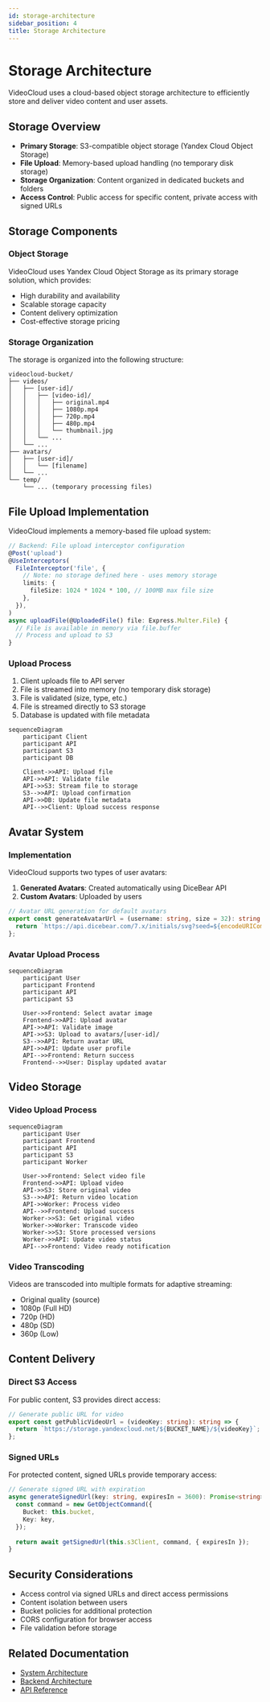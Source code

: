 ```yaml
---
id: storage-architecture
sidebar_position: 4
title: Storage Architecture
---
```


# Storage Architecture

VideoCloud uses a cloud-based object storage architecture to efficiently store and deliver video content and user assets.

## Storage Overview

- **Primary Storage**: S3-compatible object storage (Yandex Cloud Object Storage)
- **File Upload**: Memory-based upload handling (no temporary disk storage)
- **Storage Organization**: Content organized in dedicated buckets and folders
- **Access Control**: Public access for specific content, private access with signed URLs

## Storage Components

### Object Storage

VideoCloud uses Yandex Cloud Object Storage as its primary storage solution, which provides:

- High durability and availability
- Scalable storage capacity
- Content delivery optimization
- Cost-effective storage pricing

### Storage Organization

The storage is organized into the following structure:

```
videocloud-bucket/
├── videos/
│   ├── [user-id]/
│   │   ├── [video-id]/
│   │   │   ├── original.mp4
│   │   │   ├── 1080p.mp4
│   │   │   ├── 720p.mp4
│   │   │   ├── 480p.mp4
│   │   │   └── thumbnail.jpg
│   │   └── ...
│   └── ...
├── avatars/
│   ├── [user-id]/
│   │   └── [filename]
│   └── ...
└── temp/
    └── ... (temporary processing files)
```

## File Upload Implementation

VideoCloud implements a memory-based file upload system:

```typescript
// Backend: File upload interceptor configuration
@Post('upload')
@UseInterceptors(
  FileInterceptor('file', {
    // Note: no storage defined here - uses memory storage
    limits: {
      fileSize: 1024 * 1024 * 100, // 100MB max file size
    },
  }),
)
async uploadFile(@UploadedFile() file: Express.Multer.File) {
  // File is available in memory via file.buffer
  // Process and upload to S3
}
```

### Upload Process

1. Client uploads file to API server
2. File is streamed into memory (no temporary disk storage)
3. File is validated (size, type, etc.)
4. File is streamed directly to S3 storage
5. Database is updated with file metadata

```mermaid
sequenceDiagram
    participant Client
    participant API
    participant S3
    participant DB
    
    Client->>API: Upload file
    API->>API: Validate file
    API->>S3: Stream file to storage
    S3-->>API: Upload confirmation
    API->>DB: Update file metadata
    API-->>Client: Upload success response
```

## Avatar System

### Implementation

VideoCloud supports two types of user avatars:

1. **Generated Avatars**: Created automatically using DiceBear API
2. **Custom Avatars**: Uploaded by users

```typescript
// Avatar URL generation for default avatars
export const generateAvatarUrl = (username: string, size = 32): string => {
  return `https://api.dicebear.com/7.x/initials/svg?seed=${encodeURIComponent(username)}&size=${size}`;
};
```

### Avatar Upload Process

```mermaid
sequenceDiagram
    participant User
    participant Frontend
    participant API
    participant S3
    
    User->>Frontend: Select avatar image
    Frontend->>API: Upload avatar
    API->>API: Validate image
    API->>S3: Upload to avatars/[user-id]/
    S3-->>API: Return avatar URL
    API->>API: Update user profile
    API-->>Frontend: Return success
    Frontend-->>User: Display updated avatar
```

## Video Storage

### Video Upload Process

```mermaid
sequenceDiagram
    participant User
    participant Frontend
    participant API
    participant S3
    participant Worker
    
    User->>Frontend: Select video file
    Frontend->>API: Upload video
    API->>S3: Store original video
    S3-->>API: Return video location
    API->>Worker: Process video
    API-->>Frontend: Upload success
    Worker->>S3: Get original video
    Worker->>Worker: Transcode video
    Worker->>S3: Store processed versions
    Worker->>API: Update video status
    API-->>Frontend: Video ready notification
```

### Video Transcoding

Videos are transcoded into multiple formats for adaptive streaming:

- Original quality (source)
- 1080p (Full HD)
- 720p (HD)
- 480p (SD)
- 360p (Low)

## Content Delivery

### Direct S3 Access

For public content, S3 provides direct access:

```typescript
// Generate public URL for video
export const getPublicVideoUrl = (videoKey: string): string => {
  return `https://storage.yandexcloud.net/${BUCKET_NAME}/${videoKey}`;
};
```

### Signed URLs

For protected content, signed URLs provide temporary access:

```typescript
// Generate signed URL with expiration
async generateSignedUrl(key: string, expiresIn = 3600): Promise<string> {
  const command = new GetObjectCommand({
    Bucket: this.bucket,
    Key: key,
  });
  
  return await getSignedUrl(this.s3Client, command, { expiresIn });
}
```

## Security Considerations

- Access control via signed URLs and direct access permissions
- Content isolation between users
- Bucket policies for additional protection
- CORS configuration for browser access
- File validation before storage

## Related Documentation

- [System Architecture](/docs/architecture/system-architecture)
- [Backend Architecture](/docs/architecture/backend-architecture)
- [API Reference](/docs/api/api-overview) 